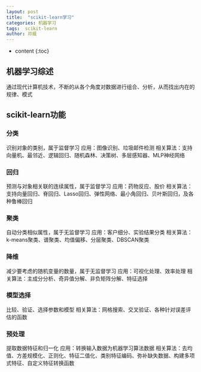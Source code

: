 ```yaml
---
layout: post
title:  "scikit-learn学习"
categories: 机器学习
tags:  scikit-learn
author: 邓威
---
```


* content
{:toc}
## 机器学习综述
通过现代计算机技术，不断的从各个角度对数据进行组合、分析，从而找出内在的规律、模式

## scikit-learn功能

### 分类
识别对象的类别，属于监督学习
应用：图像识别、垃圾邮件检测
相关算法：支持向量机、最邻近、逻辑回归、随机森林、决策树、多层感知器、MLP神经网络

### 回归
预测与对象相关联的连续属性，属于监督学习
应用：药物反应、股价
相关算法：支持向量回归、脊回归、Lasso回归、弹性网络、最小角回归、贝叶斯回归，及各种鲁棒回归

### 聚类
自动分类相似属性，属于无监督学习
应用：客户细分、实验结果分类
相关算法：k-means聚类、谱聚类、均值偏移、分层聚类、DBSCAN聚类

### 降维
减少要考虑的随机变量的数量，属于无监督学习
应用：可视化处理、效率处理
相关算法：主成分分析、奇异值分解、非负矩阵分解、特征选择

### 模型选择
比较、验证、选择参数和模型
相关算法：网格搜索、交叉验证、各种针对误差评估的函数

### 预处理
提取数据特征和归一化
应用：转换输入数据为机器学习算法数据
相关算法：去均值、方差规模化、正则化、特征二值化、类别特征编码、弥补缺失数据、构建多项式特征、自定义特征转换函数
